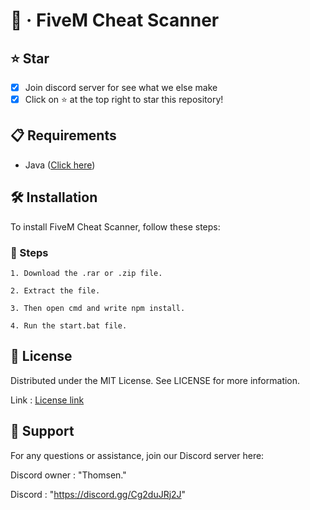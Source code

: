 # 🚀 · FiveM Cheat Scanner

## **⭐ Star**

- [x] Join discord server for see what we else make
- [x] Click on ⭐ at the top right to star this repository!

## **📋 Requirements**

- Java ([Click here](https://www.java.com/download/ie_manual.jsp))

## **🛠️ Installation**

To install FiveM Cheat Scanner, follow these steps:

### **🚀 Steps**

```
1. Download the .rar or .zip file.
```
```
2. Extract the file.
```
```
3. Then open cmd and write npm install.
```
```
4. Run the start.bat file.
```

## **:scroll: License**


Distributed under the MIT License. See LICENSE for more information.

Link : [License link](https://github.com/ThomsenCoding/FiveM-Cheat-Scanner/blob/main/LICENSE)


## **:speech_balloon: Support**

For any questions or assistance, join our Discord server here:



Discord owner : "Thomsen."

Discord : "https://discord.gg/Cg2duJRj2J"
